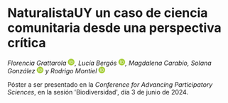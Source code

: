 # NaturalistaUY un caso de ciencia comunitaria desde una perspectiva crítica

*Florencia Grattarola <a dir="ltr" href="http://orcid.org/0000-0001-8282-5732" target="_blank"><img class="is-rounded" src="/images/orcid.svg" width="15"></a>, Lucía Bergós <a dir="ltr" href="http://orcid.org/0000-0003-2330-3808" target="_blank"><img class="is-rounded" src="/images/orcid.svg" width="15"></a>, Magdalena Carabio, Solana González <a dir="ltr" href="http://orcid.org/0000-0003-2697-7365" target="_blank"><img class="is-rounded" src="/images/orcid.svg" width="15"></a> y Rodrigo Montiel <a dir="ltr" href="http://orcid.org/0009-0000-3128-5502" target="_blank"><img class="is-rounded" src="/images/orcid.svg" width="15"></a>*

Póster a ser presentado en la *Conference for Advancing Participatory Sciences*, en la sesión 'Biodiversidad', día 3 de junio de 2024.



